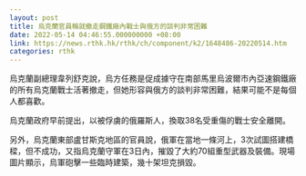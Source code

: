 ```yaml
---
layout: post
title: 烏克蘭官員稱就撤走鋼鐵廠內戰士與俄方的談判非常困難
date: 2022-05-14 04:46:55.000000000 +08:00
link: https://news.rthk.hk/rthk/ch/component/k2/1648486-20220514.htm
categories: rthk
---
```


烏克蘭副總理韋列舒克說，烏方任務是促成據守在南部馬里烏波爾市內亞速鋼鐵廠的所有烏克蘭戰士活著撤走，但她形容與俄方的談判非常困難，結果可能不是每個人都喜歡。

烏克蘭政府早前提出，以被俘虜的俄羅斯人，換取38名受重傷的戰士安全離開。

另外，烏克蘭東部盧甘斯克地區的官員說，俄軍在當地一條河上，3次試圖搭建橋樑，但不成功，又指烏克蘭守軍在3日內，摧毀了大約70組重型武器及裝備。現場圖片顯示，烏軍砲擊一些臨時建築，幾十架坦克損毀。

